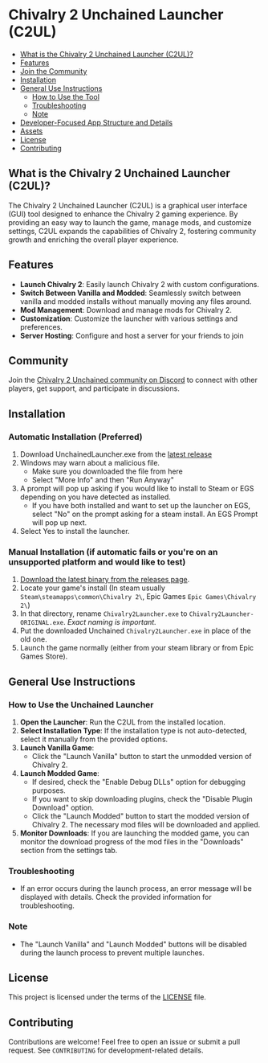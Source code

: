 # Chivalry 2 Unchained Launcher (C2UL)

- [What is the Chivalry 2 Unchained Launcher (C2UL)?](#what-is-the-chivalry-2-unchained-launcher-c2ul)
- [Features](#features)
- [Join the Community](#community)
- [Installation](#installation)
- [General Use Instructions](#general-use-instructions)
  - [How to Use the Tool](#how-to-use-the-unchained-launcher)
  - [Troubleshooting](#troubleshooting)
  - [Note](#note)
- [Developer-Focused App Structure and Details](#developer-focused-app-structure-and-details)
- [Assets](#assets)
- [License](#license)
- [Contributing](#contributing)

## What is the Chivalry 2 Unchained Launcher (C2UL)?

The Chivalry 2 Unchained Launcher (C2UL) is a graphical user interface (GUI) tool designed to enhance the Chivalry 2 gaming experience. By providing an easy way to launch the game, manage mods, and customize settings, C2UL expands the capabilities of Chivalry 2, fostering community growth and enriching the overall player experience.

## Features

- **Launch Chivalry 2**: Easily launch Chivalry 2 with custom configurations.
- **Switch Between Vanilla and Modded**: Seamlessly switch between vanilla and modded installs without manually moving any files around.
- **Mod Management**: Download and manage mods for Chivalry 2.
- **Customization**: Customize the launcher with various settings and preferences.
- **Server Hosting**: Configure and host a server for your friends to join

## Community

Join the [Chivalry 2 Unchained community on Discord](https://discord.gg/chiv2unchained) to connect with other players, get support, and participate in discussions.

## Installation

### Automatic Installation (Preferred)
1. Download UnchainedLauncher.exe from the [latest release](https://github.com/Chiv2-Community/C2GUILauncher/releases)
2. Windows may warn about a malicious file. 
    * Make sure you downloaded the file from here
    * Select "More Info" and then "Run Anyway"
3. A prompt will pop up asking if you would like to install to Steam or EGS depending on you have detected as installed.
    * If you have both installed and want to set up the launcher on EGS, select "No" on the prompt asking for a steam install. An EGS Prompt will pop up next.
4. Select Yes to install the launcher.

### Manual Installation (if automatic fails or you're on an unsupported platform and would like to test)
1. [Download the latest binary from the releases page](https://github.com/Chiv2-Community/C2GUILauncher/releases).
2. Locate your game's install (In steam usually `Steam\steamapps\common\Chivalry 2\`, Epic Games `Epic Games\Chivalry 2\`)
3. In that directory, rename `Chivalry2Launcher.exe` to `Chivalry2Launcher-ORIGINAL.exe`. _Exact naming is important._
4. Put the downloaded Unchained `Chivalry2Launcher.exe` in place of the old one.
5. Launch the game normally (either from your steam library or from Epic Games Store).

## General Use Instructions

### How to Use the Unchained Launcher

1. **Open the Launcher**: Run the C2UL from the installed location.
2. **Select Installation Type**: If the installation type is not auto-detected, select it manually from the provided options.
3. **Launch Vanilla Game**:
   - Click the "Launch Vanilla" button to start the unmodded version of Chivalry 2.
4. **Launch Modded Game**:
   - If desired, check the "Enable Debug DLLs" option for debugging purposes.
   - If you want to skip downloading plugins, check the "Disable Plugin Download" option.
   - Click the "Launch Modded" button to start the modded version of Chivalry 2. The necessary mod files will be downloaded and applied.
5. **Monitor Downloads**: If you are launching the modded game, you can monitor the download progress of the mod files in the "Downloads" section from the settings tab.

### Troubleshooting

- If an error occurs during the launch process, an error message will be displayed with details. Check the provided information for troubleshooting.

### Note

- The "Launch Vanilla" and "Launch Modded" buttons will be disabled during the launch process to prevent multiple launches.

## License

This project is licensed under the terms of the [LICENSE](LICENSE) file.

## Contributing

Contributions are welcome! Feel free to open an issue or submit a pull request. See `CONTRIBUTING` for development-related details.
